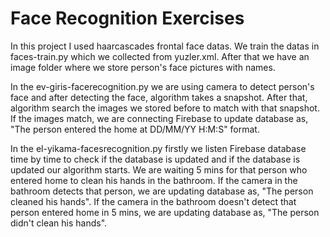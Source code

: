 # Face Recognition Exercises

In this project I used haarcascades frontal face datas. We train the datas in faces-train.py which we collected from yuzler.xml. After that we have an image folder where we store person's face pictures with names. 

In the ev-giris-facerecognition.py we are using camera to detect person's face and after detecting the face, algorithm takes a snapshot. After that, algorithm search the images we stored before to match with that snapshot. If the images match, we are connecting Firebase to update database as, "The person entered the home at DD/MM/YY H:M:S" format.

In the el-yikama-facesrecognition.py firstly we listen Firebase database time by time to check if the database is updated and if the database is updated our algorithm starts. We are waiting 5 mins for that person who entered home to clean his hands in the bathroom. If the camera in the bathroom detects that person, we are updating database as, "The person cleaned his hands". If the camera in the bathroom doesn't detect that person entered home in 5 mins, we are updating database as, "The person didn't clean his hands".

